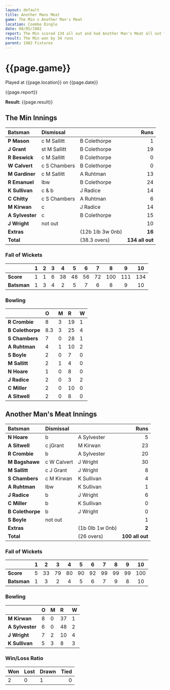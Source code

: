 ```yaml
---
layout: default
title: Another Mans Meat
game: The Min v Another Man's Meat
location: Coombe Dingle
date: 08/05/1982
report: The Min scored 134 all out and had Another Man's Meat all out for 100
result: The Min won by 34 runs
parent: 1982 Fixtures
---
```


# {{page.game}}

Played at {{page.location}} on {{page.date}}

{{page.report}}

**Result:** {{page.result}}

## The Min Innings 

| Batsman | Dismissal |  | Runs |
|:---|:---|---|---:|
| **P Mason** | c M Sallitt | B Colethorpe | 1 |
| **J Grant** | st M Sallitt | B Colethorpe | 19 |
| **R Beswick** | c M Sallitt | B Colethorpe | 0 |
| **W Calvert** | c S Chambers | B Colethorpe | 0 |
| **M Gardiner** | c M Sallitt | A Ruhtman | 13 |
| **R Emanuel** | lbw | B Colethorpe | 24 |
| **K Sullivan** | c & b | J Radice | 14 |
| **C Chitty** | c S Chambers | A Ruhtman | 6 |
| **M Kirwan** | c | J Radice | 14 |
| **A Sylvester** | c | B Colethorpe | 15 |
| **J Wright** | not out | | 10 |
| **Extras** | | (12b 1lb 3w 0nb) | **16** |
| **Total** | | (38.3 overs) | **134 all out** |

### Fall of Wickets

| | 1 | 2 | 3 | 4 | 5 | 6 | 7 | 8 | 9 | 10 |
|---|:---:|:---:|:---:|:---:|:---:|:---:|:---:|:---:|:---:|:---:|
| **Score** | 1 | 1 | 6 | 38 | 48 | 56 | 72 | 100 | 111 | 134 |
| **Batsman** | 1 | 3 | 4 | 2 | 5 | 7 | 6 | 8 | 9 | 10 |

### Bowling

| | O | M | R | W |
|---|:---|:---|:---|:---|
| **R Crombie** | 8 | 3 | 19 | 1 |
| **B Colethorpe** | 8.3 | 3 | 25 | 4 |
| **S Chambers** | 7 | 0 | 28 | 1 |
| **A Ruhtman** | 4 | 1 | 10 | 2 |
| **S Boyle** | 2 | 0 | 7 | 0 |
| **M Sallitt** | 2 | 1 | 4 | 0 |
| **N Hoare** | 1 | 0 | 8 | 0 |
| **J Radice** | 2 | 0 | 3 | 2 |
| **C Miller** | 2 | 0 | 10 | 0 |
| **A Sitwell** | 2 | 0 | 8 | 0 |

## Another Man's Meat Innings 

| Batsman | Dismissal |  | Runs |
|:---|:---|---|---:|
| **N Hoare** | b | A Sylvester | 5 |
| **A Sitwell** | c jGrant | M Kirwan | 23 |
| **R Crombie** | b | A Sylvester | 20 |
| **M Bagshawe** | c W Calvert | J Wright | 30 |
| **M Sallitt** | c J Grant | J Wright | 8 |
| **S Chambers** | c M Kirwan | K Sullivan | 4 |
| **A Ruhtman** | lbw | K Sullivan | 1 |
| **J Radice** | b | J Wright | 6 |
| **C Miller** | b | K Sullivan | 0 |
| **B Colethorpe** | b | J Wright | 0 |
| **S Boyle** | not out | | 1 |
| **Extras** | | (1b 0lb 1w 0nb) | **2** |
| **Total** | | (26 overs) | **100 all out** |

### Fall of Wickets

| | 1 | 2 | 3 | 4 | 5 | 6 | 7 | 8 | 9 | 10 |
|---|:---:|:---:|:---:|:---:|:---:|:---:|:---:|:---:|:---:|:---:|
| **Score** | 5 | 33 | 79 | 80 | 90 | 92 | 99 | 99 | 99 | 100 |
| **Batsman** | 1 | 3 | 2 | 4 | 5 | 6 | 7 | 9 | 8 | 10 |

### Bowling

| | O | M | R | W |
|---|:---|:---|:---|:---|
| **M Kirwan** | 8 | 0 | 37 | 1 |
| **A Sylvester** | 6 | 0 | 48 | 2 |
| **J Wright** | 7 | 2 | 10 | 4 |
| **K Sullivan** | 5 | 3 | 8 | 3 |

### Win/Loss Ratio

| Won | Lost | Drawn | Tied |
|:---|:---|:---|---:|
| 2 | 0 | 1 | 0 |
